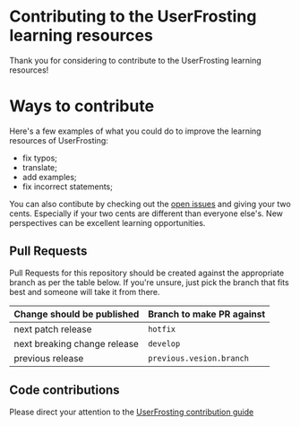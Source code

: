 # Contributing to the UserFrosting learning resources

Thank you for considering to contribute to the UserFrosting learning resources!

# Ways to contribute

Here's a few examples of what you could do to improve the learning resources of UserFrosting:

- fix typos;
- translate;
- add examples;
- fix incorrect statements;

You can also contibute by checking out the [open issues](https://github.com/userfrosting/learn/issues) and giving your two cents. Especially if your two cents are different than everyone else's. New perspectives can be excellent learning opportunities.

## Pull Requests

Pull Requests for this repository should be created against the appropriate branch as per the table below. If you're unsure, just pick the branch that fits best and someone will take it from there. 

| Change should be published | Branch to make PR against |
|---|---|
| next patch release | `hotfix` |
| next breaking change release | `develop` |
| previous release | `previous.vesion.branch` |

## Code contributions

Please direct your attention to the [UserFrosting contribution guide](https://github.com/userfrosting/UserFrosting/blob/master/.github/CONTRIBUTING.md)
